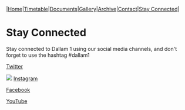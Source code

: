 |[Home](https://dallam1.github.io/)|[Timetable](https://dallam1.github.io/timetable)|[Documents](https://dallam1.github.io/documents)|[Gallery](https://dallam1.github.io/gallery)|[Archive](https://dallam1.github.io/archive)|[Contact](https://dallam1.github.io/contact)|[Stay Connected](https://dallam1.github.io/stayconnected)|

# Stay Connected

Stay connected to Dallam 1 using our social media channels, and don't forget to use the hashtag #dallam1

[Twitter](https://twitter.com/dallam1cpas)

[![ ](https://previews.dropbox.com/p/thumb/AA3UZb-q38Fnle1dzxRGhFpux4fJAt4AXsUPU_BW3K-t2j1lLmcD7IVtvOY1C0lUWTW4KpIsLcFGcqr4BXVOHtUeVqE6TsH7vPFx_Lu1JRGWODpZ08GXYWvrV_rBL8n_vgHRxrobna6cpQEo8oYTiea5nnnONyj83Zp0dHaSrUVTwuTR1LkuFo1Uc4Xy6oLZaOK3PyOV9_ACCLgoutNDg6uZMn-jLPnsJ_uPVvta5AezN5K_eX7eHCh9oBssxv5lSWiwwy1tl3s4FY5Tu7yHPloZ2ipXc6ROde9G1Uf-n9APEYgZsrXg3HeczVO2rAYxM0A_3bsjLv-GqA-lKncsT0skLpkjGrAm4zctFVqKk1Nk1g/p.jpeg?fv_content=true&size_mode=5)](https://www.instagram.com/dallam1cpas/) [Instagram](https://www.instagram.com/dallam1cpas/)

[Facebook](https://www.facebook.com/groups/dallam1)

[YouTube](https://www.youtube.com/channel/UCtuoiH_Q1N0NPSMMSbiTKbA)
